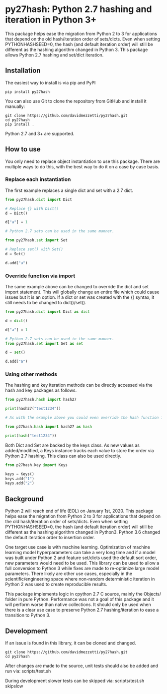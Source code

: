 py27hash: Python 2.7 hashing and iteration in Python 3+
======

This package helps ease the migration from Python 2 to 3 for applications that depend on the old hash/iteration order of sets/dicts. Even when setting PYTHONHASHSEED=0, the hash (and default iteration order) will still be different as the hashing algorithm changed in Python 3. This package allows Python 2.7 hashing and set/dict iteration.

## Installation
The easiest way to install is via pip and PyPI

    pip install py27hash

You can also use Git to clone the repository from GitHub and install it manually:

    git clone https://github.com/davidmezzetti/py27hash.git
    cd py27hash
    pip install .

Python 2.7 and 3+ are supported.

## How to use
You only need to replace object instantiation to use this package. There are multiple ways to do this, with the best way to do it on a case by case basis.

### Replace each instantiation
The first example replaces a single dict and set with a 2.7 dict.

```python
from py27hash.dict import Dict

# Replace {} with Dict()
d = Dict()

d["a"] = 1

# Python 2.7 sets can be used in the same manner.

from py27hash.set import Set

# Replace set() with Set()
d = Set()

d.add("a")
```

### Override function via import

The same example above can be changed to override the dict and set import statement. This will globally change an entire file which could cause issues but it is an option. If a dict or set was created with the {} syntax, it still needs to be changed to dict()/set().

```python
from py27hash.dict import Dict as dict

d = dict()

d["a"] = 1

# Python 2.7 sets can be used in the same manner.
from py27hash.set import Set as set

d = set()

d.add("a")
```

### Using other methods

The hashing and key iteration methods can be directly accessed via the hash and key packages as follows.

```python
from py27hash.hash import hash27

print(hash27("test1234"))

# As with the example above you could even override the hash function for a particular file.

from p27hash.hash import hash27 as hash

print(hash("test1234"))
```

Both Dict and Set are backed by the keys class. As new values as added/modified, a Keys instance tracks each value to store the order via Python 2.7 hashing. This class can also be used directly.

```python
from p27hash.key import Keys

keys = Keys()
keys.add("1")
keys.add("2")
```

## Background
Python 2 will reach end of life (EOL) on January 1st, 2020. This package helps ease the migration from Python 2 to 3 for applications that depend on the old hash/iteration order of sets/dicts. Even when setting PYTHONHASHSEED=0, the hash (and default iteration order) will still be different as the hashing algorithm changed in Python3. Python 3.6 changed the default iteration order to insertion order.

One target use case is with machine learning. Optimization of machine learning model hyperparameters can take a very long time and if a model was built under Python 2 and feature set/dicts used the default sort order, new parameters would need to be used. This library can be used to allow a full conversion to Python 3 while fixes are made to re-optimize large model parameters. There likely are other use cases, especially in the scientific/engineering space where non-random deterministic iteration in Python 2 was used to create reproducible results.

This package implements logic in cpython 2.7 C source, mainly the Objects/ folder in pure Python. Performance was not a goal of this package and it will perform worse than native collections. It should only be used when there is a clear use case to preserve Python 2.7 hashing/iteration to ease a transition to Python 3.

## Development
If an issue is found in this library, it can be cloned and changed.

    git clone https://github.com/davidmezzetti/py27hash.git
    cd py27hash

After changes are made to the source, unit tests should also be added and run via:
    scripts/test.sh

During development slower tests can be skipped via:
    scripts/test.sh skipslow
